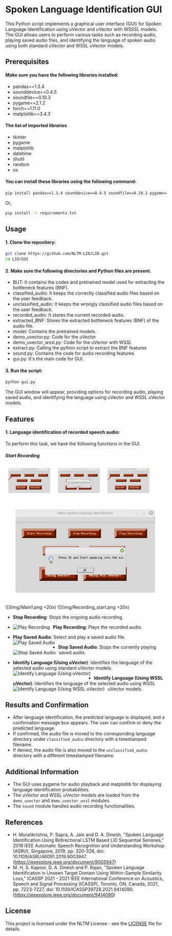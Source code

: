 # Spoken Language Identification GUI

This Python script implements a graphical user interface (GUI) for Spoken Language Identification using uVector and uVector with WSSSL models. The GUI allows users to perform various tasks such as recording audio, playing saved audio files, and identifying the language of spoken audio using both standard uVector and WSSL uVector models.

## Prerequisites

#### Make sure you have the following libraries installed:

- pandas==1.3.4
- sounddevice==0.4.5
- soundfile==0.10.3
- pygame==2.1.2
- torch==1.11.0
- matplotlib==3.4.3

#### The list of imported libraries

- tkinter
- pygame
- matplotlib
- datetime
- shutil
- random
- os

#### You can install these libraries using the following command:

```bash
pip install pandas==1.3.4 sounddevice==0.4.5 soundfile==0.10.3 pygame==2.1.2 torch==1.11.0 matplotlib==3.4.3
```
Or,

```bash
pip install -r requirements.txt
```

## Usage

#### 1. Clone the repository:

```bash
git clone https://github.com/NLTM-LID/LID.git
cd LID/GUI
```

#### 2. Make sure the following directories and Python files are present.
- BUT: It contains the codes and pretrained model used for extracting the bottleneck features (BNF).
- classified_audio: It keeps the correctly classified audio files based on the user feedback.
- unclassified_audio: It keeps the wrongly classified audio files based on the user feedback.
- recorded_audio: It stores the current recorded audio.
- extracted_BNF: Stores the extracted bottleneck features (BNF) of the audio file.
- model: Contains the pretrained models.
- demo_uvector.py: Code for the uVector
- demo_uvector_wssl.py: Code for the uVector with WSSL
- extract.py: Calling the python script to extract the BNF features
- sound.py: Contains the code for audio recording features.
- gui.py: It's the main code for GUI.

#### 3. Run the script:

```bash
python gui.py
```

The GUI window will appear, providing options for recording audio, playing saved audio, and identifying the language using uVector and WSSL uVector models.

## Features

#### 1. Language identification of recorded speech audio: 
To perform this task, we have the following functions in the GUI.

##### Start Recording

<p float="left">
  <img src="img/Main1.png" width="30%"/>
  <img src="img/Recording_start.png" width="30%"/> 
  <img src="img/Main1.png" width="30%"/>
</p>

[![srec](img/Recording_start.png  "srec")](img/Recording_start.png  "srec")
![](img/Main1.png  =20x) ![](img/Recording_start.png =20x)

- **Stop Recording**: Stops the ongoing audio recording.

- **Play Recording**: Plays the recorded audio.
<img src="Main3.png"
     alt="Play Recording"
     style="float: left; margin-right: 10px;" />
- **Play Saved Audio**: Select and play a saved audio file.
<img src="Main4.png"
     alt="Play Saved Audio"
     style="float: left; margin-right: 10px;" />
- **Stop Saved Audio**: Stops the currently playing saved audio.
<img src="Main5.png"
     alt="Stop Saved Audio"
     style="float: left; margin-right: 10px;" />
- **Identify Language (Using uVector)**: Identifies the language of the selected audio using standard uVector models.
<img src="Main6.png"
     alt="Identify Language (Using uVector)"
     style="float: left; margin-right: 10px;" />
- **Identify Language (Using WSSL uVector)**: Identifies the language of the selected audio using WSSL uVector models.
<img src="Main7.png"
     alt="Identify Language (Using WSSL uVector)"
     style="float: left; margin-right: 10px;" />


## Results and Confirmation

- After language identification, the predicted language is displayed, and a confirmation message box appears. The user can confirm or deny the predicted language.
- If confirmed, the audio file is moved to the corresponding language directory under `classified_audio` directory with a timestamped filename.
- If denied, the audio file is also moved to the `unclassified_audio` directory with a different timestamped filename.

## Additional Information

- The GUI uses pygame for audio playback and matplotlib for displaying language identification probabilities.
- The uVector and WSSL uVector models are loaded from the `demo_uvector` and `demo_uvector_wssl` modules.
- The `sound` module handles audio recording functionalities.

## References

- H. Muralikrishna, P. Sapra, A. Jain and D. A. Dinesh, "Spoken Language Identification Using Bidirectional LSTM Based LID Sequential Senones," 2019 IEEE Automatic Speech Recognition and Understanding Workshop (ASRU), Singapore, 2019, pp. 320-326, doi: 10.1109/ASRU46091.2019.9003947.(https://ieeexplore.ieee.org/document/9003947)
- M. H, S. Kapoor, D. A. Dinesh and P. Rajan, "Spoken Language Identification in Unseen Target Domain Using Within-Sample Similarity Loss," ICASSP 2021 - 2021 IEEE International Conference on Acoustics, Speech and Signal Processing (ICASSP), Toronto, ON, Canada, 2021, pp. 7223-7227, doi: 10.1109/ICASSP39728.2021.9414090.(https://ieeexplore.ieee.org/document/9414090)

## License

This project is licensed under the NLTM License - see the [LICENSE](LICENSE) file for details.
